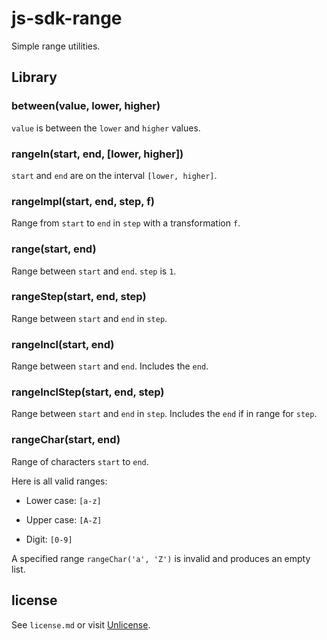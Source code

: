# js-sdk-range

Simple range utilities.

## Library

### between(value, lower, higher)

`value` is between the `lower` and `higher` values.

### rangeIn(start, end, [lower, higher])

`start` and `end` are on the interval `[lower, higher]`.

### rangeImpl(start, end, step, f)

Range from `start` to `end` in `step` with a transformation `f`.

### range(start, end)

Range between `start` and `end`. `step` is `1`.

### rangeStep(start, end, step)

Range between `start` and `end` in `step`.

### rangeIncl(start, end)

Range between `start` and `end`. Includes the `end`.

### rangeInclStep(start, end, step)

Range between `start` and `end` in `step`. Includes the `end` if in range for `step`.

### rangeChar(start, end)

Range of characters `start` to `end`.

Here is all valid ranges:

- Lower case: `[a-z]`

- Upper case: `[A-Z]`

- Digit:      `[0-9]`

A specified range `rangeChar('a', 'Z')` is invalid and produces an empty list.


## license

See `license.md` or visit [Unlicense](http://unlicense.org).
